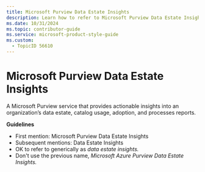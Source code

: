 ```yaml
---
title: Microsoft Purview Data Estate Insights
description: Learn how to refer to Microsoft Purview Data Estate Insights in your content.
ms.date: 10/31/2024
ms.topic: contributor-guide
ms.service: microsoft-product-style-guide
ms.custom:
  - TopicID 56610
---
```



# Microsoft Purview Data Estate Insights

A Microsoft Purview service that provides actionable insights into an organization’s data estate, catalog usage, adoption, and processes reports.

**Guidelines**

- First mention: Microsoft Purview Data Estate Insights
- Subsequent mentions: Data Estate Insights
- OK to refer to generically as *data estate insights.*
- Don't use the previous name, *Microsoft Azure Purview Data Estate Insights.*

